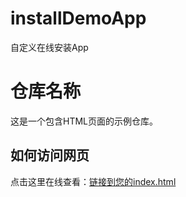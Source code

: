 # installDemoApp
自定义在线安装App

# 仓库名称
这是一个包含HTML页面的示例仓库。
 
## 如何访问网页
点击这里在线查看：[链接到您的index.html](链接到您的index.html的链接)
